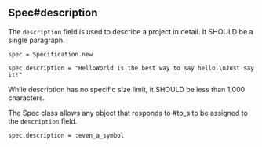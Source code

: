 ## Spec#description

The `description` field is used to describe a project in detail.
It SHOULD be a single paragraph.

    spec = Specification.new

    spec.description = "HelloWorld is the best way to say hello.\nJust say it!"

While description has no specific size limit, it SHOULD be less than 1,000
characters.

The Spec class allows any object that responds to #to_s to be assigned to
the `description` field.

    spec.description = :even_a_symbol


